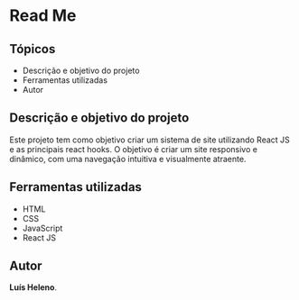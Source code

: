 <h1>Read Me</h1>

<h2>Tópicos</h2>
<ul>
	<li>Descrição e objetivo do projeto</li>
	<li>Ferramentas utilizadas</li>
	<li>Autor</li>
</ul>

<h2>Descrição e objetivo do projeto</h2>
<p>Este projeto tem como objetivo criar um sistema de site utilizando React JS e as principais react hooks. O objetivo é criar um site responsivo e dinâmico, com uma navegação intuitiva e visualmente atraente.</p>

<h2>Ferramentas utilizadas</h2>
<ul>
	<li>HTML</li>
	<li>CSS</li>
	<li>JavaScript</li>
	<li>React JS</li>
</ul>

<h2>Autor</h2>
<p><strong>Luís Heleno</strong>.</p>
